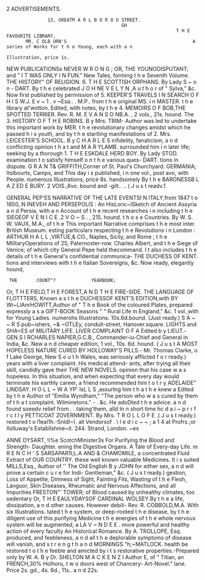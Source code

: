 2                                               ADVERTISEMENTS.

                   13, GREATM A R L B O R O U STREET.
                                              GH
                                                                  T H E FAVOURITE LIBRARY,
           MR. C OLB URN'S                                              A series of Works for t h e Young, each with a n
                                                                                     Illustration, price 1s.
NEW PUBLICATIONSs                                                     NEVER W R O N G ; OR, THE YOUNODISPUTANT;
                                                                  and " I T WAS ONLY I N FUN." New Tales, forming
                                                                  t h e Seventh Volume.
    THE HISTORY" OF RELIGION.                                        6. T H E SCOTTISH ORPHANS. By Lady S ~ o n -
                                                                  DART.
    By t h e celebrated J O H NE V E L Y N ,A u t h o r of
" Sylva," &c. Now first published by permission of                   5. KEEPER'S TRAVELS I N SEARCH O F H I S
 W.J. E v ~ 1 . v ~Esa..
                    .    M.P.. from t h e original MS. i n        MASTER.
t h e library at'wotton. Edited, with notes, by t h e                4. MEMOIRS O F BOB,THE SPOTTED TERRIER.
Rev. R. M. E V A N S O NB.A.
                           ,     2 vols., 21s. hound. The            3. HISTORY O F T H E ROBINS. B y Mrs. TRIM-
Author was led to undertake this important work by                MER.
t h e revolutionary changes amidst which he passed
h i s youth, and by t h e startling manifestations of               2. Mrs. LEICESTER'S SCHOOL. B y C H A R L E S
infidelity, fanaticism, a n d conflicting opinion t h a t         and M A R YLAMB.
surrounded him i n later life; seeking by a thorough                1. T H E ESKDALE HERD BOY. By Lady STOD.
examination t o satisfy himself o n t h e various ques-           DART.
tions in dispute.
                                                                  G R A N T& GRIFFITH,Corner of St. Paul's Churchyard.
GERMANIA; Itslbourts, Camps, and                                  This day i s published, i n one vol., post avo, with
          People.                                                     numerous Illustrations, price 8s. handsomely
    By t h e BARONESSB L A Z ED E BURY. 2 VOIS.,8vo.                  bound and -gilt..
              ..
( J u s t readv.1

 GENERAL PEP'ES NARRATIVE
OF THE LATE EVENTSI N ITALY,from 1847 t o 1850,
                                                                   N INEVEH                  AND PERSEPOLIS :
                                                                            An HisLoric~lSketch of Ancient Assyria a n d
                                                                  Persia, with a n Account of t h e recent researches i n
including t h e SIEGEOF V E N I C E .2 V O ~ S . , 215. hound.    t h o s e Countries. By W. S. W. VAUX, M.A., of t h e
This important Narrative comprises t h e most inter.              British Museum.
esting particulars respecting t h e Revolutions i n                        London : ARTHUR H A L L ,VIRTUE,& CO.,
Naples, Sicily, and Rome ; t h e MilitaryOperations of                               25, Paternoster-row.
Charles Albert, and t h e Siege of Venice; of which
city General Pepe held thecommand. I t also includes
t h e details of t h e General's confidential communica-                      THE DUCHESS OF KENT.
tions and interviews with t h e ltalian Sovereigns, &c.                              Now ready, elegantly hound,

     THE       COUNT^?             YEARBOOK;
Or, T H E FIELD,T H E FOREST,A N D T H E FIRE-SIDE.
                                                                  THE LANGUAGE OF FLOTTTERS,
                                                                  Known a s t h e DUCHESSOF KENT'S EDITION,with
BY Wr~LlAnrHOWITT,Author of " T h e Book of the                   coloured Plates, prepared expressly a s a GIFT-BOOK
Seasons " " Rural Life in England," &c. 1 vol.,with               for Young Ladies.
numerohs Illustrations. 10s.6d.bound. (Just ready.)                 S    A   ~   ~          R S pub~ishers,
                                                                                      ~& ~OTLEy,              conduit-street,
                                                                  Hanover.square.
LIGHTS and SHA&lt;ES of MILITARY
             LIFE.                                                           LIVER COMPLAINT O F A
Edited b y LIEUT.-GEN.S I RCHARLES   NAPIER,G.C.B.,
Commander-iu-Chief and General in India, &c. New
a n d cheaper edition, 1 vol., 10s. 6d. hound. ( J u s t
                                                                  A       MOST HOPELESS NATURE CURED BY
                                                                  HOLLOWAY'S PILLS.- Mr. Thomas Clarke, o f Lake
                                                                  George, New S o u t h Wales, was seriously afflicted f o r
ready.)                                                           years with a liver complaint. His medical attend-
                                                                  ants, after trying all their skill, candidly gave their
      THE            NEW NOVELS.                                  opinion that his case w a s hopeless. In this situation,
                                                                  and when expecting that every day would terminate
                                                                  his earthly career, a friend recommended him t o t r y
          ADELAIDE" LINDSAY.                                      H O L L ~ W A YP' IsL L S ,assurlng him t h a t h e knew a
Edited by t h e Author of "Emilia Wyndham,"            "The       person who w a s cured by them of t h a t complaint.
Wilminetons."
       -      . &c.                                               He adoDted t h e advice. a n d found soeedv relief from     . .
                                                                  taking'them, alld In n short time hc d a i ~ p r r f r c t l y
     PETTICOAT               ZOVERNMENT.
          By Mrs. T R O L L O F E .( J u s t ready.)
                                                                  restored t o l1eal1h.-SnldI~). all Vendorsof . \ l e d i c ~ ~ ;
                                                                  a 1 4 at Profrs.;or Ilolluway's Establlshme~it. 244.
                                                                  Strand, London.
                                                                                                                                 ~es



ANNE DYSART, !i%e ScotchMinister3s                                For Purifying the Blood and Strength-
         Daughter.                                                           ening the Digestive Organs.
               A Tale of Every-day Life.                          m R E N C H ' S SARSAPAR1I;L.A AND
                                                                   & CHAMOMILE, a concentrated Fluid Extract of
                OUR COUNTRY.                                      these well known valuable Medicines. It i s suited
       MILLS,Esq., Author of '' The Old English
B y JOHN                                                          for either sex, a n d will prove a certain c u r e for Indi-
        Gentleman," &c. ( J u s t ready.)                         gestion, Loss of Appetite, Dimness of Sight, Fainting
                                                                  Fits, Wasting of t h e Flesh, Languor, Skin Diseases,
                                                                  Rheumatic and Nervous Affections, and all Impurities
             FRESTON"' TOWER;                                     of Blood caused by unhealthy climates, too sedentary
Or, T H E EAULYDAYSOF CARDINAL WOLSEY.By t h e                    a life, dissipation, a n d other causes. However debili-
   Rev. R. COBBOLD,M.A. With six Illustrations.                   tated t h e system, or deep-rooted t h e disease, by t h e
                                                                  diligent use of this purifying Medicine t h e energies
                                                                  of t h e whole nervous system will be augmented, a
                   LA V ~ N D E E .                               more powerful and healthy action of every faculty
    An Historical Romance. By A. TROLLOPE,
                                        Esq.                      produced, and feebleness, a n d all t h e deplorable
                                                                  symptoms of disease will vanish, and s t r e n g t h a n d
      MORNINGS               "h;~MATLOCK.                         health be restored t o t h e feeble and amicted by i t s
                                                                  restorative properties.-Prepared          only by W. A.
B y Dr. SHELTON
              M A C K E N Z I Author
                              E,     of          " Titian,   an   FRENCH,30% Holhoru, t w o doors west of Chancery-
                 Art-Novel."                                      lane. Price 2s. gd., 4s. 6d., 11s.. a n d 22s.
